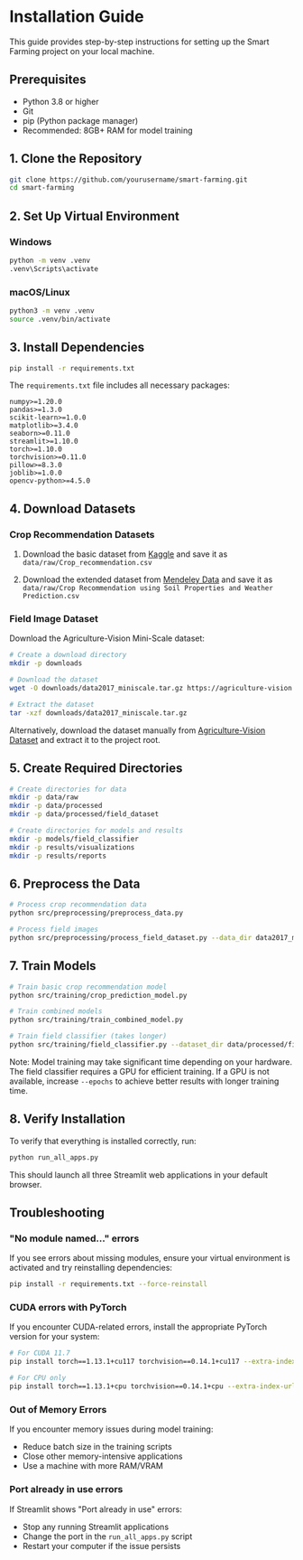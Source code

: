 # Installation Guide

This guide provides step-by-step instructions for setting up the Smart Farming project on your local machine.

## Prerequisites

- Python 3.8 or higher
- Git
- pip (Python package manager)
- Recommended: 8GB+ RAM for model training

## 1. Clone the Repository

```bash
git clone https://github.com/yourusername/smart-farming.git
cd smart-farming
```

## 2. Set Up Virtual Environment

### Windows

```bash
python -m venv .venv
.venv\Scripts\activate
```

### macOS/Linux

```bash
python3 -m venv .venv
source .venv/bin/activate
```

## 3. Install Dependencies

```bash
pip install -r requirements.txt
```

The `requirements.txt` file includes all necessary packages:

```
numpy>=1.20.0
pandas>=1.3.0
scikit-learn>=1.0.0
matplotlib>=3.4.0
seaborn>=0.11.0
streamlit>=1.10.0
torch>=1.10.0
torchvision>=0.11.0
pillow>=8.3.0
joblib>=1.0.0
opencv-python>=4.5.0
```

## 4. Download Datasets

### Crop Recommendation Datasets

1. Download the basic dataset from [Kaggle](https://www.kaggle.com/datasets/atharvaingle/crop-recommendation-dataset) and save it as `data/raw/Crop_recommendation.csv`

2. Download the extended dataset from [Mendeley Data](https://data.mendeley.com/datasets/8v757rr4st/1/files/98242fd3-1912-4a59-ab26-23d97b454218) and save it as `data/raw/Crop Recommendation using Soil Properties and Weather Prediction.csv`

### Field Image Dataset

Download the Agriculture-Vision Mini-Scale dataset:

```bash
# Create a download directory
mkdir -p downloads

# Download the dataset
wget -O downloads/data2017_miniscale.tar.gz https://agriculture-vision.intelinair.com/Dataset/data2017_miniscale.tar.gz

# Extract the dataset
tar -xzf downloads/data2017_miniscale.tar.gz
```

Alternatively, download the dataset manually from [Agriculture-Vision Dataset](https://agriculture-vision.intelinair.com/Dataset/data2017_miniscale.tar.gz) and extract it to the project root.

## 5. Create Required Directories

```bash
# Create directories for data
mkdir -p data/raw
mkdir -p data/processed
mkdir -p data/processed/field_dataset

# Create directories for models and results
mkdir -p models/field_classifier
mkdir -p results/visualizations
mkdir -p results/reports
```

## 6. Preprocess the Data

```bash
# Process crop recommendation data
python src/preprocessing/preprocess_data.py

# Process field images
python src/preprocessing/process_field_dataset.py --data_dir data2017_miniscale --output_dir data/processed/field_dataset
```

## 7. Train Models

```bash
# Train basic crop recommendation model
python src/training/crop_prediction_model.py

# Train combined models
python src/training/train_combined_model.py

# Train field classifier (takes longer)
python src/training/field_classifier.py --dataset_dir data/processed/field_dataset --model_type resnet --epochs 3
```

Note: Model training may take significant time depending on your hardware. The field classifier requires a GPU for efficient training. If a GPU is not available, increase `--epochs` to achieve better results with longer training time.

## 8. Verify Installation

To verify that everything is installed correctly, run:

```bash
python run_all_apps.py
```

This should launch all three Streamlit web applications in your default browser.

## Troubleshooting

### "No module named..." errors

If you see errors about missing modules, ensure your virtual environment is activated and try reinstalling dependencies:

```bash
pip install -r requirements.txt --force-reinstall
```

### CUDA errors with PyTorch

If you encounter CUDA-related errors, install the appropriate PyTorch version for your system:

```bash
# For CUDA 11.7
pip install torch==1.13.1+cu117 torchvision==0.14.1+cu117 --extra-index-url https://download.pytorch.org/whl/cu117

# For CPU only
pip install torch==1.13.1+cpu torchvision==0.14.1+cpu --extra-index-url https://download.pytorch.org/whl/cpu
```

### Out of Memory Errors

If you encounter memory issues during model training:
- Reduce batch size in the training scripts
- Close other memory-intensive applications
- Use a machine with more RAM/VRAM

### Port already in use errors

If Streamlit shows "Port already in use" errors:
- Stop any running Streamlit applications
- Change the port in the `run_all_apps.py` script
- Restart your computer if the issue persists 